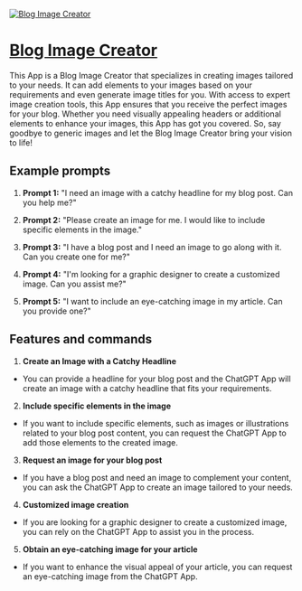 [![Blog Image Creator](https://files.oaiusercontent.com/file-jnzafkdVvA3EUfuWztYqyEFL?se=2123-10-16T23%3A55%3A42Z&sp=r&sv=2021-08-06&sr=b&rscc=max-age%3D31536000%2C%20immutable&rscd=attachment%3B%20filename%3D66536465-5e80-4e71-a3b0-7b1d45bd1430.png&sig=uTrEf/2VVoN6cbghZTQeYybo%2BYSMZ/Hd5bcaJAhvziI%3D)](https://chat.openai.com/g/g-R0i7N0LV3-blog-image-creator)

# [Blog Image Creator](https://chat.openai.com/g/g-R0i7N0LV3-blog-image-creator)

This App is a Blog Image Creator that specializes in creating images tailored to your needs. It can add elements to your images based on your requirements and even generate image titles for you. With access to expert image creation tools, this App ensures that you receive the perfect images for your blog. Whether you need visually appealing headers or additional elements to enhance your images, this App has got you covered. So, say goodbye to generic images and let the Blog Image Creator bring your vision to life!

## Example prompts

1. **Prompt 1:** "I need an image with a catchy headline for my blog post. Can you help me?"

2. **Prompt 2:** "Please create an image for me. I would like to include specific elements in the image."

3. **Prompt 3:** "I have a blog post and I need an image to go along with it. Can you create one for me?"

4. **Prompt 4:** "I'm looking for a graphic designer to create a customized image. Can you assist me?"

5. **Prompt 5:** "I want to include an eye-catching image in my article. Can you provide one?"

## Features and commands

1. **Create an Image with a Catchy Headline**
- You can provide a headline for your blog post and the ChatGPT App will create an image with a catchy headline that fits your requirements.

2. **Include specific elements in the image**
- If you want to include specific elements, such as images or illustrations related to your blog post content, you can request the ChatGPT App to add those elements to the created image.

3. **Request an image for your blog post**
- If you have a blog post and need an image to complement your content, you can ask the ChatGPT App to create an image tailored to your needs.

4. **Customized image creation**
- If you are looking for a graphic designer to create a customized image, you can rely on the ChatGPT App to assist you in the process.

5. **Obtain an eye-catching image for your article**
- If you want to enhance the visual appeal of your article, you can request an eye-catching image from the ChatGPT App.